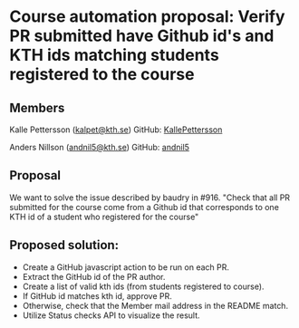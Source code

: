 # Course automation proposal: Verify PR submitted have Github id's and KTH ids matching students registered to the course 

 ## Members

 Kalle Pettersson (kalpet@kth.se)
 GitHub: [KallePettersson](https://github.com/KallePettersson)

 Anders Nillson (andnil5@kth.se)
 GitHub: [andnil5](https://github.com/andnil5)

 ## Proposal
We want to solve the issue described by baudry in #916.
"Check that all PR submitted for the course come from a Github id that corresponds to one KTH id of a student who registered for the course"

 ## Proposed solution:

* Create a GitHub javascript action to be run on each PR.
* Extract the GitHub id of the PR author.
* Create a list of valid kth ids (from students registered to course).
* If GitHub id matches kth id, approve PR.
* Otherwise, check that the Member mail address in the README match.
* Utilize Status checks API to visualize the result.